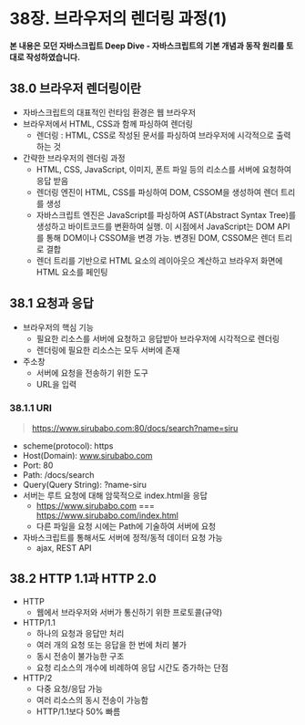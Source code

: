 # 38장. 브라우저의 렌더링 과정(1)



**본 내용은 모던 자바스크립트 Deep Dive - 자바스크립트의 기본 개념과 동작 원리를 토대로 작성하였습니다.**



## 38.0 브라우저 렌더링이란

* 자바스크립트의 대표적인 런타임 환경은 웹 브라우저
* 브라우저에서 HTML, CSS과 함께 파싱하여 렌더링
  * 렌더링 : HTML, CSS로 작성된 문서를 파싱하여 브라우저에 시각적으로 출력하는 것
* 간략한 브라우저의 렌더링 과정
  * HTML, CSS, JavaScript, 이미지, 폰트 파일 등의 리소스를 서버에 요청하여 응답 받음
  * 렌더링 엔진이 HTML, CSS를 파싱하여 DOM, CSSOM을 생성하여 렌더 트리를 생성
  * 자바스크립트 엔진은 JavaScript를 파싱하여 AST(Abstract Syntax Tree)를 생성하고 바이트코드를 변환하여 실행. 이 시점에서 JavaScript는 DOM API를 통해 DOM이나 CSSOM을 변경 가능. 변경된 DOM, CSSOM은 렌더 트리로 결합
  * 렌더 트리를 기반으로 HTML 요소의 레이아웃으 계산하고 브라우저 화면에 HTML 요소를 페인팅



## 38.1 요청과 응답

* 브라우저의 핵심 기능
  * 필요한 리소스를 서버에 요청하고 응답받아 브라우저에 시각적으로 렌더링
  * 렌더링에 필요한 리소스는 모두 서버에 존재
* 주소창
  * 서버에 요청을 전송하기 위한 도구
  * URL을 입력



### 38.1.1 URI

> https://www.sirubabo.com:80/docs/search?name=siru

* scheme(protocol): https
* Host(Domain): www.sirubabo.com
* Port: 80
* Path: /docs/search
* Query(Query String): ?name-siru
* 서버는 루트 요청에 대해 암묵적으로 index.html을 응답
  * https://www.sirubabo.com === https://www.sirubabo.com/index.html
  * 다른 파일을 요청 시에는 Path에 기술하여 서버에 요청
* 자바스크립트를 통해서도 서버에 정적/동적 데이터 요청 가능
  * ajax, REST API



## 38.2 HTTP 1.1과 HTTP 2.0

* HTTP
  * 웹에서 브라우저와 서버가 통신하기 위한 프로토콜(규약)
* HTTP/1.1
  * 하나의 요청과 응답만 처리
  * 여러 개의 요청 또는 응답을 한 번에 처리 불가
  * 동시 전송이 불가능한 구조
  * 요청 리소스의 개수에 비례하여 응답 시간도 증가하는 단점
* HTTP/2
  * 다중 요청/응답 가능
  * 여러 리소스의 동시 전송이 가능함
  * HTTP/1.1보다 50% 빠름